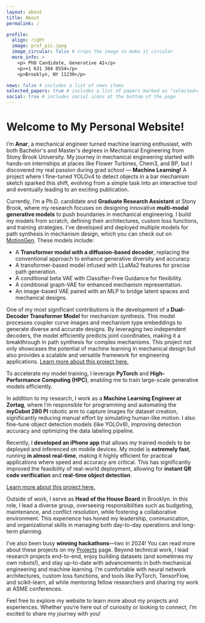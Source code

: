 ```yaml
---
layout: about
title: About
permalink: /

profile:
  align: right
  image: prof_pic.jpeg
  image_circular: false # crops the image to make it circular
  more_info: >
    <p> PhD Candidate, Generative AI</p> 
    <p>+1 631 304 0554</p>
    <p>Brooklyn, NY 11230</p>

news: false # includes a list of news items
selected_papers: true # includes a list of papers marked as "selected={true}"
social: true # includes social icons at the bottom of the page
---
```


# Welcome to My Personal Website!
I’m **Anar**, a mechanical engineer turned machine learning enthusiast, with both Bachelor's and Master's degrees in Mechanical Engineering from Stony Brook University. My journey in mechanical engineering started with hands-on internships at places like Flower Turbines, Chem3, and BP, but I discovered my real passion during grad school — **Machine Learning!** A project where I fine-tuned YOLOv4 to detect objects in a bar mechanism sketch sparked this shift, evolving from a simple task into an interactive tool and eventually leading to an exciting publication.

Currently, I’m a Ph.D. candidate and **Graduate Research Assistant** at Stony Brook, where my research focuses on designing innovative **multi-modal generative models** to push boundaries in mechanical engineering. I build my models from scratch, defining their architectures, custom loss functions, and training strategies. I’ve developed and deployed multiple models for path synthesis in mechanism design, which you can check out on [MotionGen](https://motiongen.io). These models include:

- A **Transformer model with a diffusion-based decoder**, replacing the conventional approach to enhance generative diversity and accuracy.
- A transformer-based model infused with LLaMa2 features for precise path generation.
- A conditional beta VAE with Classifier-Free Guidance for flexibility.
- A conditional graph-VAE for enhanced mechanism representation.
- An image-based VAE paired with an MLP to bridge latent spaces and mechanical designs.

One of my most significant contributions is the development of a **Dual-Decoder Transformer Model** for mechanism synthesis. This model processes coupler curve images and mechanism type embeddings to generate diverse and accurate designs. By leveraging two independent decoders, the model efficiently predicts joint coordinates, making it a breakthrough in path synthesis for complex mechanisms. This project not only showcases the potential of machine learning in mechanical design but also provides a scalable and versatile framework for engineering applications. [Learn more about this project here.](https://anarnuri.github.io/projects/9_project)

To accelerate my model training, I leverage **PyTorch** and **High-Performance Computing (HPC)**, enabling me to train large-scale generative models efficiently.

In addition to my research, I work as a **Machine Learning Engineer at Zortag**, where I’m responsible for programming and automating the **myCobot 280 PI** robotic arm to capture images for dataset creation, significantly reducing manual effort by simulating human-like motion. I also fine-tune object detection models (like YOLOv8), improving detection accuracy and optimizing the data labeling pipeline.  

Recently, I **developed an iPhone app** that allows my trained models to be deployed and inferenced on mobile devices. My model is **extremely fast**, running **in almost real-time**, making it highly efficient for practical applications where speed and accuracy are critical. This has significantly improved the feasibility of real-world deployment, allowing for **instant QR code verification** and **real-time object detection**.  

[Learn more about this project here.](https://anarnuri.github.io/projects/10_project)

Outside of work, I serve as **Head of the House Board** in Brooklyn. In this role, I lead a diverse group, overseeing responsibilities such as budgeting, maintenance, and conflict resolution, while fostering a collaborative environment. This experience has honed my leadership, communication, and organizational skills in managing both day-to-day operations and long-term planning.

I’ve also been busy **winning hackathons**—two in 2024! You can read more about these projects on my [Projects](https://anarnuri.github.io/projects/) page. Beyond technical work, I lead research projects end-to-end, enjoy building datasets (and sometimes my own robots!), and stay up-to-date with advancements in both mechanical engineering and machine learning. I’m comfortable with neural network architectures, custom loss functions, and tools like PyTorch, TensorFlow, and scikit-learn, all while mentoring fellow researchers and sharing my work at ASME conferences.

Feel free to explore my website to learn more about my projects and experiences. Whether you’re here out of curiosity or looking to connect, I’m excited to share my journey with you!